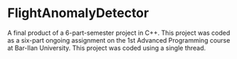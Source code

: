 # FlightAnomalyDetector
A final product of a 6-part-semester project in C++.
This project was coded as a six-part ongoing assignment on the 1st Advanced Programming course at Bar-Ilan University.
This project was coded using a single thread.
